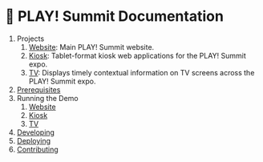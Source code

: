 # 📖 PLAY! Summit Documentation

1. Projects
   1. [Website](projects/website.md#Project-Description): Main PLAY! Summit website.
   2. [Kiosk](projects/kiosk.md#Project-Description): Tablet-format kiosk web applications for the PLAY! Summit expo.
   3. [TV](projects/tv.md#Project-Description): Displays timely contextual information on TV screens across the PLAY! Summit expo.
2. [Prerequisites](prerequisites.md)
3. Running the Demo
   1. [Website](projects/website.md#Running-the-Website)
   2. [Kiosk](projects/kiosk.md#Project-Description)
   3. [TV](projects/tv.md#Project-Description)
4. [Developing](developing.md)
5. [Deploying](deploying.md)
6. [Contributing](contributing.md)
